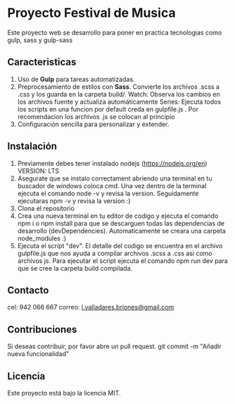 # Proyecto Festival de Musica

Este proyecto web se desarrollo para poner en practica tecnologias como gulp, sass y gulp-sass

## Caracteristicas
1. Uso de **Gulp** para tareas automatizadas.
2. Preprocesamiento de estilos con **Sass**.
   Convierte los archivos .scss a .css y los guarda en la carpeta build/.
   Watch: Observa los cambios en los archivos fuente y actualiza automáticamente
   Series: Ejecuta todos los scripts en una funcion por default creda en gulpfile.js . Por recomendacion los archivos .js se colocan al principio
4. Configuración sencilla para personalizar y extender.

## Instalación
1. Previamente debes tener instalado nodejs (https://nodejs.org/en) VERSION: LTS
2. Asegurate que se instalo correctament abriendo una terminal en tu buscador de windows coloca cmd. Una vez dentro de la terminal ejecuta el comando node -v y revisa la version. Seguidamente ejecutaras npm -v y revisa la version :)
3. Clona el repositorio
4. Crea una nueva terminal en tu editor de codigo y ejecuta el comando npm i o npm install para que se descarguen todas las dependencias de desarrollo (devDependencies). Automaticamente se creara una carpeta node_modules :)
5. Ejecuta el script "dev". El detalle del codigo se encuentra en el archivo gulpfile.js que nos ayuda a compilar archivos .scss a .css asi como archivos js.
   Para ejecutar el script ejecuta el comando npm run dev para que se cree la carpeta build compilada.
   
## Contacto
cel: 942 066 667
correo: l.valladares.briones@gmail.com

## Contribuciones

Si deseas contribuir, por favor abre un pull request.
git commit -m "Añadir nueva funcionalidad"

## Licencia

Este proyecto está bajo la licencia MIT.
